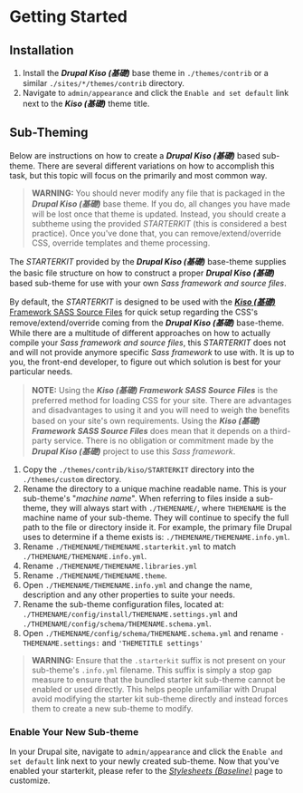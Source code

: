 
Getting Started
==========

## Installation

 1. Install the ***Drupal Kiso (基礎)*** base theme in `./themes/contrib` or a similar `./sites/*/themes/contrib` directory.
 2. Navigate to `admin/appearance` and click the `Enable and set default` link next to the ***Kiso (基礎)*** theme title.

## Sub-Theming

Below are instructions on how to create a ***Drupal Kiso (基礎)*** based sub-theme. There are several different variations on how to accomplish this task, but this topic will focus on the primarily and most common way.

> **WARNING:** You should never modify any file that is packaged in the ***Drupal Kiso (基礎)*** base theme. If you do, all changes you have made will be lost once that theme is updated. Instead, you should create a subtheme using the provided *STARTERKIT* (this is considered a best practice). Once you've done that, you can remove/extend/override CSS, override templates and theme processing.

The *STARTERKIT* provided by the ***Drupal Kiso (基礎)*** base-theme supplies the basic file structure on how to construct a proper ***Drupal Kiso (基礎)*** based sub-theme for use with your own *Sass framework and source files*.

By default, the *STARTERKIT* is designed to be used with the [***Kiso (基礎)*** Framework SASS Source Files](https://github.com/smillart/Framework-SASS-Source-Files) for quick setup regarding the CSS's remove/extend/override coming from the ***Drupal Kiso (基礎)*** base-theme. While there are a multitude of different approaches on how to actually compile your *Sass framework and source files*, this *STARTERKIT* does not and will not provide anymore specific *Sass framework* to use with. It is up to you, the front-end developer, to figure out which solution is best for your particular needs.

> **NOTE:** Using the ***Kiso (基礎) Framework SASS Source Files*** is the preferred method for loading CSS for your site. There are advantages and disadvantages to using it and you will need to weigh the benefits based on your site's own requirements. Using the ***Kiso (基礎) Framework SASS Source Files*** does mean that it depends on a third-party service. There is no obligation or commitment made by the ***Drupal Kiso (基礎)*** project to use this *Sass framework*.

1.  Copy the `./themes/contrib/kiso/STARTERKIT` directory into the `./themes/custom` directory.
2.  Rename the directory to a unique machine readable name. This is your sub-theme's "*machine name*". When referring to files inside a sub-theme, they will always start with `./THEMENAME/`, where `THEMENAME` is the machine name of your sub-theme. They will continue to specify the full path to the file or directory inside it. For example, the primary file Drupal uses to determine if a theme exists is: `./THEMENAME/THEMENAME.info.yml`.
3.  Rename `./THEMENAME/THEMENAME.starterkit.yml` to match `./THEMENAME/THEMENAME.info.yml`.
4.  Rename `./THEMENAME/THEMENAME.libraries.yml`
5.  Rename `./THEMENAME/THEMENAME.theme`.
6.  Open `./THEMENAME/THEMENAME.info.yml` and change the name, description and any other properties to suite your needs.
7.  Rename the sub-theme configuration files, located at: `./THEMENAME/config/install/THEMENAME.settings.yml` and `./THEMENAME/config/schema/THEMENAME.schema.yml`.
8.  Open `./THEMENAME/config/schema/THEMENAME.schema.yml` and rename `- THEMENAME.settings:` and `'THEMETITLE settings'`

> **WARNING:** Ensure that the `.starterkit` suffix is not present on your sub-theme's `.info.yml` filename. This suffix is simply a stop gap measure to ensure that the bundled starter kit sub-theme cannot be enabled or used directly. This helps people unfamiliar with Drupal avoid modifying the starter kit sub-theme directly and instead forces them to create a new sub-theme to modify.

### Enable Your New Sub-theme

In your Drupal site, navigate to `admin/appearance` and click the `Enable and set default` link next to your newly created sub-theme. Now that you've enabled your starterkit, please refer to the [*Stylesheets (Baseline)*](https://github.com/openfed/kiso/tree/master/scss/README.md) page to customize.